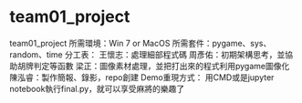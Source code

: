 # team01_project
team01_project
所需環境：Win 7 or MacOS
所需套件：pygame、sys、random、time
分工表：
   王懷志：處理細部程式碼
   周彥佑：初期架構思考，並協助胡牌判定等函數
   梁正：圖像素材處理，並把打出來的程式利用pygame圖像化
   陳泓睿：製作簡報、錄影，repo創建
Demo重現方式：
   用CMD或是jupyter notebook執行final.py，就可以享受麻將的樂趣了
   
